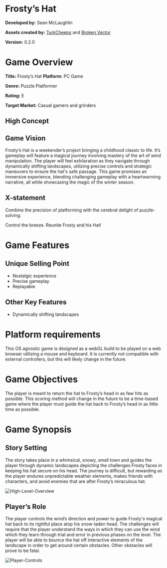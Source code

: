 # Frosty’s Hat

**Developed by:** Sean McLaughlin

**Assets created by:** [TurkCheeps](https://assetstore.unity.com/publishers/4522) and [Broken Vector](https://assetstore.unity.com/publishers/12124)

**Version:** 0.2.0

# Game Overview

**Title:** Frosty’s Hat
**Platform:** PC Game

**Genre:** Puzzle Platformer

**Rating:** E

**Target Market:** Casual gamers and grinders

## High Concept

## Game Vision

Frosty’s Hat is a weekender’s project bringing a childhood classic to life. It’s gameplay will feature a magical journey involving mastery of the art of wind manipulation. The player will feel exhilaration as they navigate through dynamically shifting landscapes, utilizing precise controls and strategic maneuvers to ensure the hat's safe passage. This game promises an immersive experience, blending challenging gameplay with a heartwarming narrative, all while showcasing the magic of the winter season.

## X-statement

Combine the precision of platforming with the cerebral delight of puzzle-solving.

Control the breeze. Reunite Frosty and his Hat!

# Game Features

## Unique Selling Point

- Nostalgic experience
- Precise gameplay
- Replayable

## Other Key Features

- Dynamically shifting landscapes

# Platform requirements

This OS agnostic game is designed as a webGL build to be played on a web browser utilizing a mouse and keyboard. It is currently not compatible with external controllers, but this will likely change in the future.

# Game Objectives

The player is meant to return the hat to Frosty’s head in as few hits as possible. This scoring method will change in the future to be a time-based game where the player must guide the hat back to Frosty’s head in as little time as possible. 

# Game Synopsis

## Story Setting

The story takes place in a whimsical, snowy, small town and guides the player through dynamic landscapes depicting the challenges Frosty faces in keeping his hat secure on his head. The journey is difficult, but rewarding as the player endures unpredictable weather elements, makes friends with characters, and avoid enemies that are after Frosty’s miraculous hat.

![High-Level-Overview](https://github.com/seanm603/csg3003-puzzle-game/assets/68670448/4630df73-c752-4c62-b5fd-f9f94dc2aca5)


## Player’s Role

The player controls the wind’s direction and power to guide Frosty's magical hat back to its rightful place atop his snow-laden head. The challenges will require that the player understand the ways in which they can use the wind which they learn through trial and error in previous phases on the level. The player will be able to bounce the hat off interactive elements of the landscape in order to get around certain obstacles. Other obstacles will prove to be fatal.

![Player-Controls](https://github.com/seanm603/csg3003-puzzle-game/assets/68670448/9a6bd5dd-5d70-4c73-919d-2788cee23e75)

